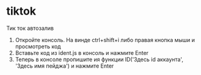 # tiktok
Тик ток автозалив

1. Откройте консоль. На винде ctrl+shift+i либо правая кнопка мыши и просмотреть код
2. Вставьте код из ident.js в консоль и нажмите Enter
3. Теперь в консоле пропишите ия функции ID('Здесь id аккаунта', 'Здесь имя пейджа') и нажмите Enter

